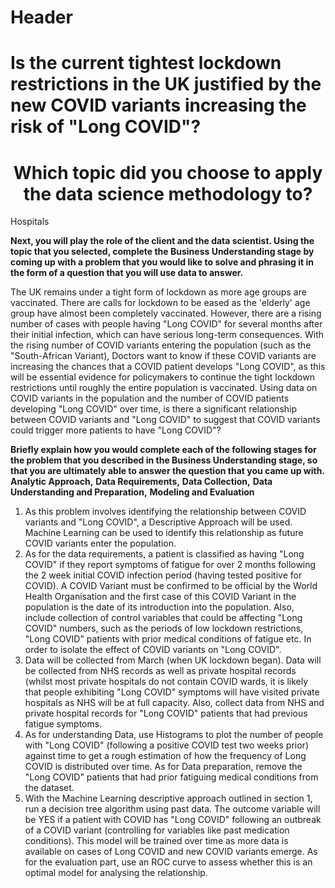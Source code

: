 <h1>
Header
</h1>  
  
# Is the current tightest lockdown restrictions in the UK justified by the new COVID variants increasing the risk of "Long COVID"?

<h1 align="center"> Which topic did you choose to apply the data science methodology to?</h1>

Hospitals

**Next, you will play the role of the client and the data scientist. Using the topic that you selected, complete the Business Understanding stage by coming up with a problem that you would like to solve and phrasing it in the form of a question that you will use data to answer.**

The UK remains under a tight form of lockdown as more age groups are vaccinated. There are calls for lockdown to be eased as the 'elderly' age group have almost been completely vaccinated. However, there are a rising number of cases with people having "Long COVID" for several months after their initial infection, which can have serious long-term consequences. With the rising number of COVID variants entering the population (such as the "South-African Variant), Doctors want to know if these COVID variants are increasing the chances that a COVID patient develops "Long COVID", as this will be essential evidence for policymakers to continue the tight lockdown restrictions until roughly the entire population is vaccinated.
Using data on COVID variants in the population and the number of COVID patients developing "Long COVID" over time, is there a significant relationship between COVID variants and "Long COVID" to suggest that COVID variants could trigger more patients to have "Long COVID"?

**Briefly explain how you would complete each of the following stages for the problem that you described in the Business Understanding stage, so that you are ultimately able to answer the question that you came up with.**
**Analytic Approach,**
**Data Requirements,**
**Data Collection,**
**Data Understanding and Preparation,**
**Modeling and Evaluation**

1. As this problem involves identifying the relationship between COVID variants and "Long COVID", a Descriptive Approach will be used. Machine Learning can be used to identify this relationship as future COVID variants enter the population.
2. As for the data requirements, a patient is classified as having "Long COVID" if they report symptoms of fatigue for over 2 months following the 2 week initial COVID infection period (having tested positive for COVID). A COVID Variant must be confirmed to be official by the World Health Organisation and the first case of this COVID Variant in the population is the date of its introduction into the population. Also, include collection of control variables that could be affecting "Long COVID" numbers, such as the periods of low lockdown restrictions, "Long COVID" patients with prior medical conditions of fatigue etc. In order to isolate the effect of COVID variants on "Long COVID".
3. Data will be collected from March (when UK lockdown began). Data will be collected from NHS records as well as private hospital records (whilst most private hospitals do not contain COVID wards, it is likely that people exhibiting "Long COVID" symptoms will have visited private hospitals as NHS will be at full capacity. Also, collect data from NHS and private hospital records for "Long COVID" patients that had previous fatigue symptoms.
4. As for understanding Data, use Histograms to plot the number of people with "Long COVID" (following a positive COVID test two weeks prior) against time to get a rough estimation of how the frequency of Long COVID is distributed over time. As for Data preparation, remove the "Long COVID" patients that had prior fatiguing medical conditions from the dataset.
5. With the Machine Learning descriptive approach outlined in section 1, run a decision tree algorithm using past data. The outcome variable will be YES if a patient with COVID has "Long COVID" following an outbreak of a COVID variant (controlling for variables like past medication conditions). This model will be trained over time as more data is available on cases of Long COVID and new COVID variants emerge. As for the evaluation part, use an ROC curve to assess whether this is an optimal model for analysing the relationship.
